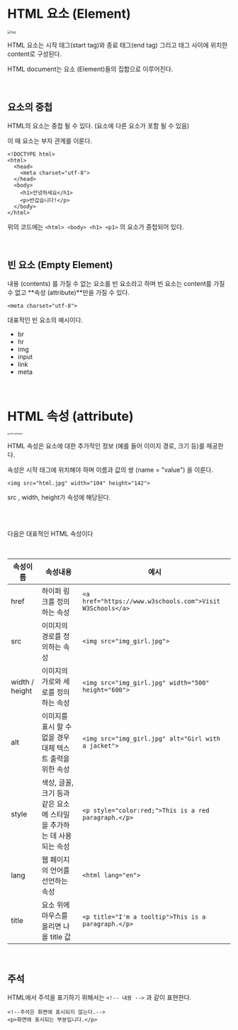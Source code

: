 # HTML 요소 (Element)

<p>

<img src="https://poiemaweb.com/img/tag.png" alt="tag" style="zoom:50%;" />

HTML 요소는 시작 태그(start tag)와 종료 태그(end tag) 그리고 태그 사이에 위치한 content로 구성된다.

HTML document는 요소 (Element)들의 집합으로 이루어진다.

<br>

## 요소의 중첩

HTML의 요소는 중첩 될 수 있다. (요소에 다른 요소가 포함 될 수 있음)

이 때 요소는 부자 관계를 이룬다.

~~~
<!DOCTYPE html>
<html>
  <head>
    <meta charset="utf-8">
  </head>
  <body>
    <h1>안녕하세요</h1>
    <p>반갑습니다!</p>
  </body>
</html>
~~~

위의 코드에는 `<html> <body> <h1> <p1>`  의 요소가 중첩되어 있다.

<br>

## 빈 요소 (Empty Element)

내용 (contents) 를 가질 수 없는 요소를 빈 요소라고 하며 빈 요소는 content를 가질 수 없고 **속성 (attribute)**만을 가질 수 있다.

~~~
<meta charset="utf-8">
~~~



대표적인 빈 요소의 예시이다.

- br
- hr
- img
- input
- link
- meta

<br>

# HTML 속성 (attribute)

<img src="https://poiemaweb.com/img/html-attribute.png" alt="html attribute" style="zoom: 33%;" />

HTML 속성은 요소에 대한 추가적인 정보 (예를 들어 이미지 경로, 크기 등)를 제공한다.

속성은 시작 태그에 위치해야 하며 이름과 값의 쌍 (name = "value") 을 이룬다.

~~~
<img src="html.jpg" width="104" height="142">
~~~

src , width, height가 속성에 해당된다.

<br></br>

다음은 대표적인 HTML 속성이다

<br>

| 속성이름       | 속성내용                                                     | 예시                                                      |
| -------------- | ------------------------------------------------------------ | --------------------------------------------------------- |
| href           | 하이퍼 링크를 정의하는 속성                                  | `<a href="https://www.w3schools.com">Visit W3Schools</a>` |
| src            | 이미지의 경로를 정의하는 속성                                | `<img src="img_girl.jpg">`                                |
| width / height | 이미지의 가로와 세로를 정의하는 속성                         | `<img src="img_girl.jpg" width="500" height="600">`       |
| alt            | 이미지를 표시 할 수 없을 경우 대체 텍스트 출력을 위한 속성   | `<img src="img_girl.jpg" alt="Girl with a jacket">`       |
| style          | 색상, 글꼴, 크기 등과 같은 요소에 스타일을 추가하는 데 사용되는 속성 | `<p style="color:red;">This is a red paragraph.</p>`      |
| lang           | 웹 페이지의 언어를 선언하는 속성                             | `<html lang="en">`                                        |
| title          | 요소 위에 마우스를 올리면 나올 title 값                      | `<p title="I'm a tooltip">This is a paragraph.</p>`       |


<br>


## 주석

HTML에서 주석을 표기하기 위해서는 `<!-- 내용 -->` 과 같이 표현한다.

~~~
<!--주석은 화면에 표시되지 않는다.-->
<p>화면에 표시되는 부분입니다.</p>
~~~

<br>
